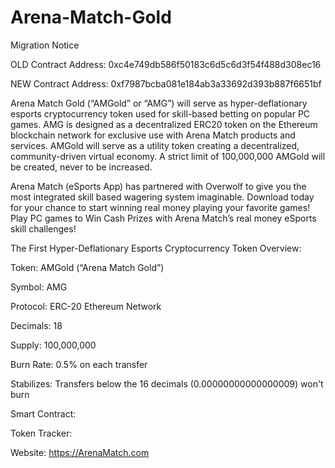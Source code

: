 # Arena-Match-Gold
Migration Notice

OLD Contract Address: 0xc4e749db586f50183c6d5c6d3f54f488d308ec16 

NEW Contract Address: 0xf7987bcba081e184ab3a33692d393b887f6651bf


Arena Match Gold (“AMGold” or “AMG”) will serve as hyper-deflationary esports cryptocurrency token used for skill-based betting on popular PC games. AMG is designed as a decentralized ERC20 token on the Ethereum blockchain network for exclusive use with Arena Match products and services. AMGold will serve as a utility token creating a decentralized, community-driven virtual economy. A strict limit of 100,000,000 AMGold will be created, never to be increased.

Arena Match (eSports App) has partnered with Overwolf to give you the most integrated skill based wagering system imaginable. Download today for your chance to start winning real money playing your favorite games! Play PC games to Win Cash Prizes with Arena Match’s real money eSports skill challenges!

The First Hyper-Deflationary Esports Cryptocurrency Token Overview: 

Token: AMGold (“Arena Match Gold”)

Symbol: AMG

Protocol: ERC-20 Ethereum Network

Decimals: 18

Supply: 100,000,000

Burn Rate: 0.5% on each transfer 

Stabilizes: Transfers below the 16 decimals (0.00000000000000009) won't burn

Smart Contract: 

Token Tracker: 

Website: https://ArenaMatch.com
